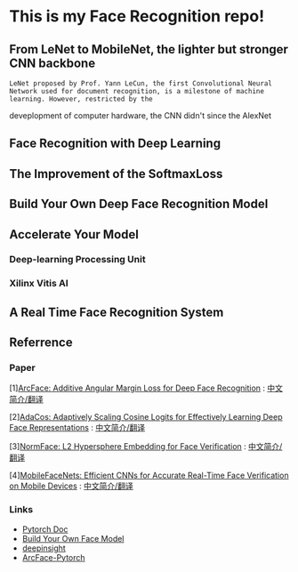 # This is my Face Recognition repo!

## From LeNet to MobileNet, the lighter but stronger CNN backbone
    
    LeNet proposed by Prof. Yann LeCun, the first Convolutional Neural Network used for document recognition, is a milestone of machine learning. However, restricted by the

deveplopment of computer hardware, the CNN didn't since the AlexNet 

## Face Recognition with Deep Learning


## The Improvement of the SoftmaxLoss


## Build Your Own Deep Face Recognition Model


## Accelerate Your Model

### Deep-learning Processing Unit

### Xilinx Vitis AI

## A Real Time Face Recognition System




## Referrence 
### Paper
[1][ArcFace: Additive Angular Margin Loss for Deep Face Recognition][1] : [中文简介/翻译](https://zhuanlan.zhihu.com/p/76541084)

[2][AdaCos: Adaptively Scaling Cosine Logits for Effectively Learning Deep Face Representations][2] : [中文简介/翻译](https://zhuanlan.zhihu.com/p/64897014)

[3][NormFace: L2 Hypersphere Embedding for Face Verification][3] : [中文简介/翻译](https://zhuanlan.zhihu.com/p/164523581)

[4][MobileFaceNets: Efficient CNNs for Accurate Real-Time Face Verification on Mobile Devices][4] : [中文简介/翻译](https://blog.csdn.net/Fire_Light_/article/details/80279342)

### Links
* [Pytorch Doc](https://pytorch-cn.readthedocs.io/zh/latest/torchvision/torchvision-transform/)
* [Build Your Own Face Model](https://github.com/siriusdemon/Build-Your-Own-Face-Model)
* [deepinsight](https://github.com/deepinsight/insightface/tree/master/recognition)
* [ArcFace-Pytorch](https://github.com/TreB1eN/InsightFace_Pytorch)


[1]:https://arxiv.org/abs/1801.07698
[2]:http://openaccess.thecvf.com/content_CVPR_2019/papers/Zhang_AdaCos_Adaptively_Scaling_Cosine_Logits_for_Effectively_Learning_Deep_Face_CVPR_2019_paper.pdf
[3]:https://arxiv.org/abs/1704.06369
[4]:https://arxiv.org/abs/1804.07573

